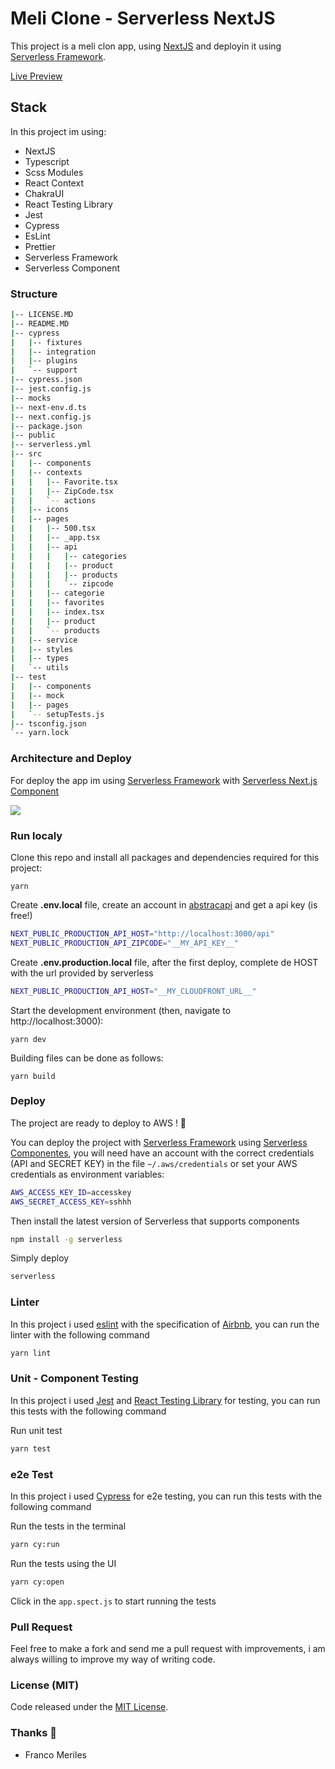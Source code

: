 # Meli Clone - Serverless NextJS

This project is a meli clon app, using [NextJS](https://nextjs.org/) and deployin it using [Serverless Framework](https://www.serverless.com/).

[Live Preview](https://francomeriles.github.io/)

## Stack

In this project im using:

- NextJS
- Typescript
- Scss Modules
- React Context
- ChakraUI
- React Testing Library
- Jest
- Cypress
- EsLint
- Prettier
- Serverless Framework
- Serverless Component

### Structure

```sh
|-- LICENSE.MD
|-- README.MD
|-- cypress
|   |-- fixtures
|   |-- integration
|   |-- plugins
|   `-- support
|-- cypress.json
|-- jest.config.js
|-- mocks
|-- next-env.d.ts
|-- next.config.js
|-- package.json
|-- public
|-- serverless.yml
|-- src
|   |-- components
|   |-- contexts
|   |   |-- Favorite.tsx
|   |   |-- ZipCode.tsx
|   |   `-- actions
|   |-- icons
|   |-- pages
|   |   |-- 500.tsx
|   |   |-- _app.tsx
|   |   |-- api
|   |   |   |-- categories
|   |   |   |-- product
|   |   |   |-- products
|   |   |   `-- zipcode
|   |   |-- categorie
|   |   |-- favorites
|   |   |-- index.tsx
|   |   |-- product
|   |   `-- products
|   |-- service
|   |-- styles
|   |-- types
|   `-- utils
|-- test
|   |-- components
|   |-- mock
|   |-- pages
|   `-- setupTests.js
|-- tsconfig.json
`-- yarn.lock

```

### Architecture and Deploy

For deploy the app im using [Serverless Framework](https://www.serverless.com/) with [Serverless Next.js Component](https://github.com/serverless-nextjs/serverless-next.js)

![](https://github.com/serverless-nextjs/serverless-next.js/blob/master/img/arch_no_grid.png?raw=true)

### Run localy

Clone this repo and install all packages and dependencies required for this project:

    yarn

Create **.env.local** file, create an account in [abstracapi](https://www.abstractapi.com/ip-geolocation-api) and get a api key (is free!)

```bash
NEXT_PUBLIC_PRODUCTION_API_HOST="http://localhost:3000/api"
NEXT_PUBLIC_PRODUCTION_API_ZIPCODE="__MY_API_KEY__"
```

Create **.env.production.local** file, after the first deploy, complete de HOST with the url provided by serverless

```bash
NEXT_PUBLIC_PRODUCTION_API_HOST="__MY_CLOUDFRONT_URL__"
```

Start the development environment (then, navigate to http://localhost:3000):

    yarn dev

Building files can be done as follows:

    yarn build

### Deploy

The project are ready to deploy to AWS ! 🌈

You can deploy the project with [Serverless Framework](https://www.serverless.com/) using [Serverless Componentes](https://www.serverless.com/components/), you will need have an account with the correct credentials (API and SECRET KEY) in the file `~/.aws/credentials` or set your AWS credentials as environment variables:

```bash
AWS_ACCESS_KEY_ID=accesskey
AWS_SECRET_ACCESS_KEY=sshhh
```

Then install the latest version of Serverless that supports components

```sh
npm install -g serverless
```

Simply deploy

```sh
serverless
```

### Linter

In this project i used [eslint](https://eslint.org/) with the specification of [Airbnb](https://github.com/airbnb/javascript), you can run the linter with the following command

```sh
yarn lint
```

### Unit - Component Testing

In this project i used [Jest](https://jestjs.io/) and [React Testing Library](https://testing-library.com/docs/react-testing-library/intro/) for testing, you can run this tests with the following command

Run unit test

```sh
yarn test
```

### e2e Test

In this project i used [Cypress](https://www.cypress.io/) for e2e testing, you can run this tests with the following command

Run the tests in the terminal

```sh
yarn cy:run
```

Run the tests using the UI

```sh
yarn cy:open
```

Click in the `app.spect.js` to start running the tests

### Pull Request

Feel free to make a fork and send me a pull request with improvements, i am always willing to improve my way of writing code.

### License (MIT)

Code released under the [MIT License](LICENSE.MD).

### Thanks 🙌

- Franco Meriles
